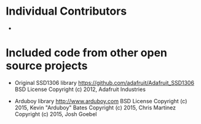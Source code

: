 # Individual Contributors

- 


# Included code from other open source projects

- Original SSD1306 library
  https://github.com/adafruit/Adafruit_SSD1306
  BSD License
  Copyright (c) 2012, Adafruit Industries

- Arduboy library
  http://www.arduboy.com
  BSD License
  Copyright (c) 2015, Kevin "Arduboy" Bates
  Copyright (c) 2015, Chris Martinez
  Copyright (c) 2015, Josh Goebel
